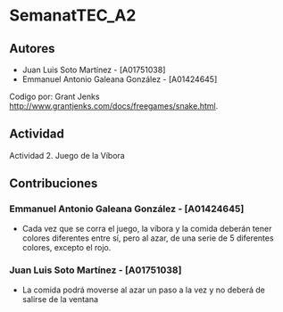 # SemanatTEC_A2

## Autores

- Juan Luis Soto Martínez - [A01751038]
- Emmanuel Antonio Galeana González - [A01424645]

Codigo por: Grant  Jenks
<http://www.grantjenks.com/docs/freegames/snake.html>.

## Actividad

Actividad 2. Juego de la Víbora

## Contribuciones

### Emmanuel Antonio Galeana González - [A01424645]

- Cada vez que se corra el juego, la víbora y la comida deberán tener colores diferentes entre sí, pero al azar, de una serie de 5 diferentes colores, excepto el rojo.

### Juan Luis Soto Martínez - [A01751038]

- La comida podrá moverse al azar un paso a la vez y no deberá de salirse de la ventana
